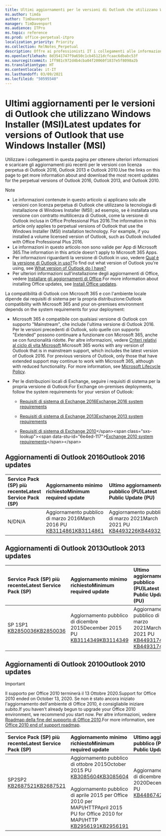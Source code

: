 ```yaml
---
title: Ultimi aggiornamenti per le versioni di Outlook che utilizzano Windows Installer (MSI)
ms.author: timda
author: TimDavenport
manager: TimDavenport
ms.audience: ITPro
ms.topic: reference
ms.prod: office-perpetual-itpro
localization_priority: Priority
ms.collection: RelNotes_Perpetual
description: Offre ai professionisti IT i collegamenti alle informazioni sugli aggiornamenti più recenti delle versioni con licenza perpetua di Outlook 2016, Outlook 2013, e Outlook 2010
ms.openlocfilehash: 8d3541747f9a650c1cb45121dcfcaac6dbabc53f
ms.sourcegitcommit: 1ff981c972d4b4cba04f20060f1837e5f8098a2b
ms.translationtype: HT
ms.contentlocale: it-IT
ms.lasthandoff: 03/09/2021
ms.locfileid: "50595540"
---
```

# <a name="latest-updates-for-versions-of-outlook-that-use-windows-installer-msi"></a><span data-ttu-id="6e4ed-103">Ultimi aggiornamenti per le versioni di Outlook che utilizzano Windows Installer (MSI)</span><span class="sxs-lookup"><span data-stu-id="6e4ed-103">Latest updates for versions of Outlook that use Windows Installer (MSI)</span></span>

<span data-ttu-id="6e4ed-104">Utilizzare i collegamenti in questa pagina per ottenere ulteriori informazioni e scaricare gli aggiornamenti più recenti per le versioni con licenza perpetua di Outlook 2016, Outlook 2013 e Outlook 2010.</span><span class="sxs-lookup"><span data-stu-id="6e4ed-104">Use the links on this page to get more information about and download the most recent updates for the perpetual versions of Outlook 2016, Outlook 2013, and Outlook 2010.</span></span>
  
> [!NOTE]
> - <span data-ttu-id="6e4ed-p101">Le informazioni contenute in questo articolo si applicano solo alle versioni con licenza perpetua di Outlook che utilizzano la tecnologia di installazione di Windows Installer (MSI); ad esempio, se è installata una versione con contratto multilicenza di Outlook, come la versione di Outlook inclusa in Office Professional Plus 2016.</span><span class="sxs-lookup"><span data-stu-id="6e4ed-p101">The information in this article only applies to perpetual versions of Outlook that use the Windows Installer (MSI) installation technology. For example, if you installed a volume licensed version of Outlook, such as Outlook included with Office Professional Plus 2016.</span></span>
> - <span data-ttu-id="6e4ed-107">Le informazioni in questo articolo non sono valide per App di Microsoft 365.</span><span class="sxs-lookup"><span data-stu-id="6e4ed-107">The information in this article doesn't apply to Microsoft 365 Apps.</span></span>
> - <span data-ttu-id="6e4ed-108">Per informazioni riguardanti la versione di Outlook in uso, vedere [Qual è la versione di Outlook in uso?](https://support.office.com/article/b3a9568c-edb5-42b9-9825-d48d82b2257c)</span><span class="sxs-lookup"><span data-stu-id="6e4ed-108">To find out what version of Outlook you're using, see [What version of Outlook do I have?](https://support.office.com/article/b3a9568c-edb5-42b9-9825-d48d82b2257c)</span></span>
> - <span data-ttu-id="6e4ed-109">Per ulteriori informazioni sull'installazione degli aggiornamenti di Office, vedere [Installare gli aggiornamenti di Office](https://support.office.com/article/2ab296f3-7f03-43a2-8e50-46de917611c5).</span><span class="sxs-lookup"><span data-stu-id="6e4ed-109">For more information about installing Office updates, see [Install Office updates](https://support.office.com/article/2ab296f3-7f03-43a2-8e50-46de917611c5).</span></span> 
  
<span data-ttu-id="6e4ed-110">La compatibilità di Outlook con Microsoft 365 e con l'ambiente locale dipende dai requisiti di sistema per la propria distribuzione:</span><span class="sxs-lookup"><span data-stu-id="6e4ed-110">Outlook compatibility with Microsoft 365 and your on-premises environment depends on the system requirements for your deployment:</span></span>
  
- <span data-ttu-id="6e4ed-p102">Microsoft 365 è compatibile con qualsiasi versione di Outlook con supporto "Mainstream", che include l'ultima versione di Outlook 2016. Per le versioni precedenti di Outlook, solo quelle con supporto "Extended" possono continuare a funzionare con Microsoft 365, anche se con funzionalità ridotte. Per altre informazioni, vedere [Criteri relativi al ciclo di vita Microsoft](https://support.microsoft.com/lifecycle).</span><span class="sxs-lookup"><span data-stu-id="6e4ed-p102">Microsoft 365 works with any version of Outlook that is in mainstream support, which includes the latest version of Outlook 2016. For previous versions of Outlook, only those that have extended support may continue to work with Microsoft 365, although with reduced functionality. For more information, see [Microsoft Lifecycle Policy](https://support.microsoft.com/lifecycle).</span></span>
    
- <span data-ttu-id="6e4ed-114">Per le distribuzioni locali di Exchange, seguire i requisiti di sistema per la propria versione di Outlook:</span><span class="sxs-lookup"><span data-stu-id="6e4ed-114">For Exchange on-premises deployments, follow the system requirements for your version of Outlook:</span></span>
    
  - [<span data-ttu-id="6e4ed-115">Requisiti di sistema di Exchange 2016</span><span class="sxs-lookup"><span data-stu-id="6e4ed-115">Exchange 2016 system requirements</span></span>](https://docs.microsoft.com/Exchange/plan-and-deploy/system-requirements)
    
  - [<span data-ttu-id="6e4ed-116">Requisiti di sistema di Exchange 2013</span><span class="sxs-lookup"><span data-stu-id="6e4ed-116">Exchange 2013 system requirements</span></span>](https://docs.microsoft.com/exchange/exchange-2013-system-requirements-exchange-2013-help)
    
  - <span data-ttu-id="6e4ed-117">[Requisiti di sistema di Exchange 2010](https://docs.microsoft.com/previous-versions/office/exchange-server-2010/aa996719(v=exchg.141))</span><span class="sxs-lookup"><span data-stu-id="6e4ed-117">[Exchange 2010 system requirements](https://docs.microsoft.com/previous-versions/office/exchange-server-2010/aa996719(v=exchg.141))</span></span>

   
## <a name="outlook-2016-updates"></a><span data-ttu-id="6e4ed-118">Aggiornamenti di Outlook 2016</span><span class="sxs-lookup"><span data-stu-id="6e4ed-118">Outlook 2016 updates</span></span>

|<span data-ttu-id="6e4ed-119">**Service Pack (SP) più recente**</span><span class="sxs-lookup"><span data-stu-id="6e4ed-119">**Latest Service Pack (SP)**</span></span>|<span data-ttu-id="6e4ed-120">**Aggiornamento minimo richiesto**</span><span class="sxs-lookup"><span data-stu-id="6e4ed-120">**Minimum required update**</span></span>|<span data-ttu-id="6e4ed-121">**Ultimo aggiornamento pubblico (PU)**</span><span class="sxs-lookup"><span data-stu-id="6e4ed-121">**Latest Public Update (PU)**</span></span>|
|:-----|:-----|:-----|
|<span data-ttu-id="6e4ed-122">N/D</span><span class="sxs-lookup"><span data-stu-id="6e4ed-122">N/A</span></span>  <br/> |<span data-ttu-id="6e4ed-123">Aggiornamento pubblico di marzo 2016</span><span class="sxs-lookup"><span data-stu-id="6e4ed-123">March 2016 PU</span></span> <br/>[<span data-ttu-id="6e4ed-124">KB3114861</span><span class="sxs-lookup"><span data-stu-id="6e4ed-124">KB3114861</span></span>](https://support.microsoft.com/help/3114861) <br/> |<span data-ttu-id="6e4ed-125">Aggiornamento pubblico di marzo 2021</span><span class="sxs-lookup"><span data-stu-id="6e4ed-125">March 2021 PU</span></span> <br/>[<span data-ttu-id="6e4ed-126">KB4493226</span><span class="sxs-lookup"><span data-stu-id="6e4ed-126">KB4493226</span></span>](https://support.microsoft.com/help/4493226) 

## <a name="outlook-2013-updates"></a><span data-ttu-id="6e4ed-127">Aggiornamenti di Outlook 2013</span><span class="sxs-lookup"><span data-stu-id="6e4ed-127">Outlook 2013 updates</span></span>

|<span data-ttu-id="6e4ed-128">**Service Pack (SP) più recente**</span><span class="sxs-lookup"><span data-stu-id="6e4ed-128">**Latest Service Pack (SP)**</span></span>|<span data-ttu-id="6e4ed-129">**Aggiornamento minimo richiesto**</span><span class="sxs-lookup"><span data-stu-id="6e4ed-129">**Minimum required update**</span></span>|<span data-ttu-id="6e4ed-130">**Ultimo aggiornamento pubblico (PU)**</span><span class="sxs-lookup"><span data-stu-id="6e4ed-130">**Latest Public Update (PU)**</span></span>|
|:-----|:-----|:-----|
|<span data-ttu-id="6e4ed-131">SP 1</span><span class="sxs-lookup"><span data-stu-id="6e4ed-131">SP1</span></span>  <br/>[<span data-ttu-id="6e4ed-132">KB2850036</span><span class="sxs-lookup"><span data-stu-id="6e4ed-132">KB2850036</span></span>](https://go.microsoft.com/fwlink/p/?LinkId=512538) <br/> |<span data-ttu-id="6e4ed-133">Aggiornamento pubblico di dicembre 2015</span><span class="sxs-lookup"><span data-stu-id="6e4ed-133">December 2015 PU</span></span> <br/>[<span data-ttu-id="6e4ed-134">KB3114349</span><span class="sxs-lookup"><span data-stu-id="6e4ed-134">KB3114349</span></span>](https://support.microsoft.com/kb/3114349) <br/> |<span data-ttu-id="6e4ed-135">Aggiornamento pubblico di marzo 2021</span><span class="sxs-lookup"><span data-stu-id="6e4ed-135">March 2021 PU</span></span> <br/>[<span data-ttu-id="6e4ed-136">KB4493174 </span><span class="sxs-lookup"><span data-stu-id="6e4ed-136">KB4493174 </span></span>](https://support.microsoft.com/help/4493174 )  |
   
## <a name="outlook-2010-updates"></a><span data-ttu-id="6e4ed-137">Aggiornamenti di Outlook 2010</span><span class="sxs-lookup"><span data-stu-id="6e4ed-137">Outlook 2010 updates</span></span>
> [!IMPORTANT]
> <span data-ttu-id="6e4ed-138">Il supporto per Office 2010 terminerà il 13 Ottobre 2020.</span><span class="sxs-lookup"><span data-stu-id="6e4ed-138">Support for Office 2010 ended on October 13, 2020.</span></span> <span data-ttu-id="6e4ed-139">Se non è stato ancora iniziato l'aggiornamento dell'ambiente di Office 2010, è consigliabile iniziare subito.</span><span class="sxs-lookup"><span data-stu-id="6e4ed-139">If you haven't already begun to upgrade your Office 2010 environment, we recommend you start now.</span></span> <span data-ttu-id="6e4ed-140">Per altre informazioni, vedere [Roadmap della fine del supporto di Office 2010](https://docs.microsoft.com/DeployOffice/office-2010-end-support-roadmap).</span><span class="sxs-lookup"><span data-stu-id="6e4ed-140">For more information, see [Office 2010 end of support roadmap](https://docs.microsoft.com/DeployOffice/office-2010-end-support-roadmap).</span></span>

|<span data-ttu-id="6e4ed-141">**Service Pack (SP) più recente**</span><span class="sxs-lookup"><span data-stu-id="6e4ed-141">**Latest Service Pack (SP)**</span></span>|<span data-ttu-id="6e4ed-142">**Aggiornamento minimo richiesto**</span><span class="sxs-lookup"><span data-stu-id="6e4ed-142">**Minimum required update**</span></span>|<span data-ttu-id="6e4ed-143">**Ultimo aggiornamento pubblico (PU)**</span><span class="sxs-lookup"><span data-stu-id="6e4ed-143">**Latest Public Update (PU)**</span></span>|
|:-----|:-----|:-----|
|<span data-ttu-id="6e4ed-144">SP2</span><span class="sxs-lookup"><span data-stu-id="6e4ed-144">SP2</span></span> <br/>[<span data-ttu-id="6e4ed-145">KB2687521</span><span class="sxs-lookup"><span data-stu-id="6e4ed-145">KB2687521</span></span>](https://go.microsoft.com/fwlink/p/?LinkId=512542) <br><br><br><br/> |<span data-ttu-id="6e4ed-146">Aggiornamento pubblico di ottobre 2015</span><span class="sxs-lookup"><span data-stu-id="6e4ed-146">October 2015 PU</span></span> <br/> [<span data-ttu-id="6e4ed-147">KB3085604</span><span class="sxs-lookup"><span data-stu-id="6e4ed-147">KB3085604</span></span>](https://support.microsoft.com/kb/3085604) <br/><br/>  <span data-ttu-id="6e4ed-148">Aggiornamento pubblico di aprile 2015 per Office 2010 per MAPI/HTTP</span><span class="sxs-lookup"><span data-stu-id="6e4ed-148">April 2015 PU for Office 2010 for MAPI/HTTP</span></span> <br/> [<span data-ttu-id="6e4ed-149">KB2956191</span><span class="sxs-lookup"><span data-stu-id="6e4ed-149">KB2956191</span></span>](https://support.microsoft.com/help/2956191/april-14-2015-update-for-office-2010-kb2956191) <br/> |<span data-ttu-id="6e4ed-150">Aggiornamento pubblico di dicembre 2020</span><span class="sxs-lookup"><span data-stu-id="6e4ed-150">December 2020 PU</span></span> <br/>[<span data-ttu-id="6e4ed-151">KB4486742</span><span class="sxs-lookup"><span data-stu-id="6e4ed-151">KB4486742</span></span>](https://support.microsoft.com/help/4486742) <br><br><br><br/>|
   

